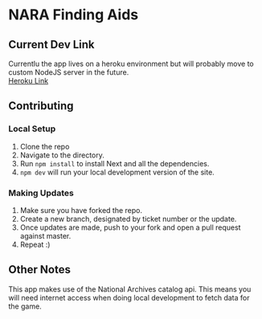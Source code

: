 # NARA Finding Aids

## Current Dev Link
Currentlu the app lives on a heroku environment but will probably move to custom NodeJS server in the future.  
[Heroku Link](https://naraapi-finding.herokuapp.com/)

## Contributing
### Local Setup
1. Clone the repo
1. Navigate to the directory.
1. Run `npm install` to install Next and all the dependencies. 
1. `npm dev` will run your local development version of the site. 

### Making Updates
1. Make sure you have forked the repo. 
1. Create a new branch, designated by ticket number or the update. 
1. Once updates are made, push to your fork and open a pull request against master. 
1. Repeat :)

## Other Notes
This app makes use of the National Archives catalog api. This means you will need internet access when doing local development to fetch data for the game. 